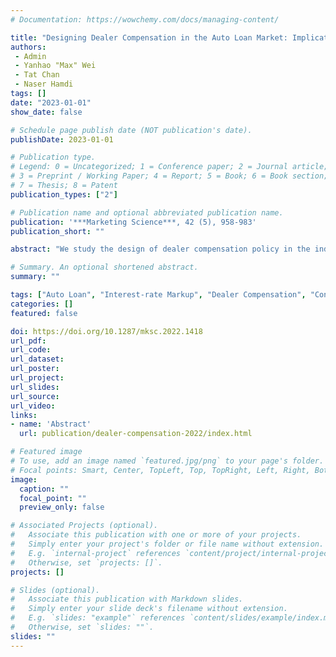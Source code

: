 ```yaml
---
# Documentation: https://wowchemy.com/docs/managing-content/

title: "Designing Dealer Compensation in the Auto Loan Market: Implications from a Policy Experiment"
authors:
 - Admin
 - Yanhao "Max" Wei
 - Tat Chan
 - Naser Hamdi
tags: []
date: "2023-01-01"
show_date: false

# Schedule page publish date (NOT publication's date).
publishDate: 2023-01-01

# Publication type.
# Legend: 0 = Uncategorized; 1 = Conference paper; 2 = Journal article;
# 3 = Preprint / Working Paper; 4 = Report; 5 = Book; 6 = Book section;
# 7 = Thesis; 8 = Patent
publication_types: ["2"]

# Publication name and optional abbreviated publication name.
publication: '***Marketing Science***, 42 (5), 958-983'
publication_short: ""

abstract: "We study the design of dealer compensation policy in the indirect auto lending market, where most lenders give dealers the discretion to mark up interest rates. To protect consumers from potential discrimination by the dealer discretion, several banks switched to a new compensation scheme by fixing the markup as a percentage of the loan amount. We document that the market share of these banks responded positively (negatively) in the consumer segment where the policy increased (decreased) the interest rate — a reversal of the usual demand curve — which highlights the influence of dealers on the bank choice for financing loans. Accordingly, we develop and estimate an empirical model that allows for dealer–consumer bargaining, which depends on both the dealers' and the consumers' utility. Based on the estimation results, we explore alternative compensation policies that also eliminate dealers' discretion. We show that a lump-sum compensation that pays dealers a fixed dollar amount per loan dominates the current policy for the banks in terms of gaining market share. This is because dealers' equivalent markup rates would better align with their bargaining power. Our study highlights the importance of accounting for the interests and bargaining power of middlemen in designing a compensation scheme."

# Summary. An optional shortened abstract.
summary: ""

tags: ["Auto Loan", "Interest-rate Markup", "Dealer Compensation", "Consumer Protection", "Nash Bargaining"]
categories: []
featured: false

doi: https://doi.org/10.1287/mksc.2022.1418
url_pdf:
url_code:
url_dataset:
url_poster:
url_project:
url_slides:
url_source:
url_video:
links:
- name: 'Abstract'
  url: publication/dealer-compensation-2022/index.html 

# Featured image
# To use, add an image named `featured.jpg/png` to your page's folder. 
# Focal points: Smart, Center, TopLeft, Top, TopRight, Left, Right, BottomLeft, Bottom, BottomRight.
image:
  caption: ""
  focal_point: ""
  preview_only: false

# Associated Projects (optional).
#   Associate this publication with one or more of your projects.
#   Simply enter your project's folder or file name without extension.
#   E.g. `internal-project` references `content/project/internal-project/index.md`.
#   Otherwise, set `projects: []`.
projects: []

# Slides (optional).
#   Associate this publication with Markdown slides.
#   Simply enter your slide deck's filename without extension.
#   E.g. `slides: "example"` references `content/slides/example/index.md`.
#   Otherwise, set `slides: ""`.
slides: ""
---
```

